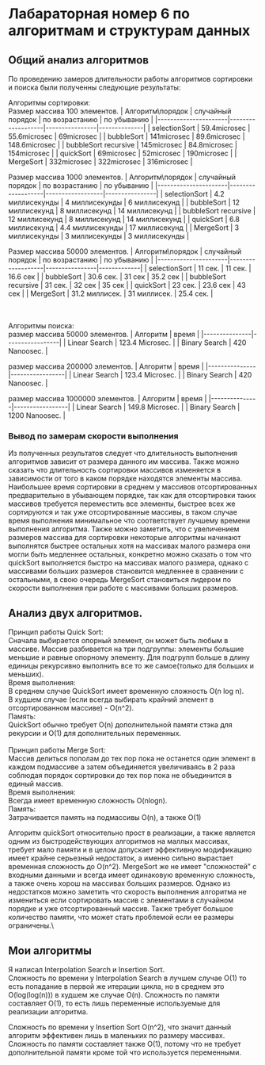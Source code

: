 
# Лабараторная номер 6 по алгоритмам и структурам данных

## Общий анализ алгоритмов
По проведению замеров длительности работы алгоритмов сортировки и поиска были полученны следующие результаты:

Алгоритмы сортировки:\
Размер массива 100 элементов.
| Алгоритм\порядок     | случайный порядок | по возрастанию | по убыванию  |
|----------------------|-------------------|----------------|--------------|
| selectionSort        | 59.4microsec           | 55.6microsec        | 69microsec        |
| bubbleSort           | 141microsec            | 89.6microsec        | 148.6microsec     |
| bubbleSort recursive | 145microsec            | 84.8microsec        | 154microsec       |
| quickSort            | 69microsec             | 52microsec          | 190microsec       |
| MergeSort            | 332microsec            | 322microsec         | 316microsec       |

Размер массива 1000 элементов.
| Алгоритм\порядок     | случайный порядок | по возрастанию   | по убыванию    |
|----------------------|-------------------|------------------|----------------|
| selectionSort        | 4.2 миллисекунды  | 4 миллисекунды   | 6 миллисекунд  |
| bubbleSort           | 12 миллисекунд    | 8 миллисекунд    | 14 миллисекунд |
| bubbleSort recursive | 12 миллисекунд    | 8 миллисекунд    | 14 миллисекунд |
| quickSort            | 6.8 миллисекунд   | 4.4 миллисекунды | 17 миллисекунд |
| MergeSort            | 3 миллисекунды    | 3 миллисекунды   | 3 миллисекунды |

Размер массива 50000 элементов.
| Алгоритм\порядок     | случайный порядок | по возрастанию | по убыванию |
|----------------------|-------------------|----------------|-------------|
| selectionSort        | 11 сек.           | 11 сек.        | 16.6 сек    |
| bubbleSort           | 30.6 сек.         | 31 сек         | 35.2 сек    |
| bubbleSort recursive | 31 сек.           | 32 сек         | 35 сек      |
| quickSort            | 23 сек.           | 23.6 сек       | 43 сек      |
| MergeSort            | 31.2 миллисек.    | 31 миллисек.   | 25.4 сек.   |



\
\
Алгоритмы поиска:\
размер массива 50000 элементов.
| Алгоритм      | время           |
|---------------|-----------------|
| Linear Search | 123.4 Microsec. |
| Binary Search | 420 Nanoosec.   |

размер массива 200000 элементов.
| Алгоритм      | время           |
|---------------|-----------------|
| Linear Search | 123.4 Microsec. |
| Binary Search | 420 Nanoosec.   |

размер массива 1000000 элементов.
| Алгоритм      | время           |
|---------------|-----------------|
| Linear Search | 149.8 Microsec. |
| Binary Search | 1200 Nanoosec.  |

### Вывод по замерам скорости выполнения
Из полученных результатов следует что длительность выполнения алгоритмов зависит от размера данного им массива.
Также можно сказать что длительность сортировки массивов изменяется в зависимости от того в каком порядке находятся элементы массива.
Наибольшее время сортировки в среднем у массивов отсортированных предварительно в убывающем порядке, так как для отсортировки таких массивов требуется переместить все элементы, быстрее всех же сортируются и так уже отсортированные массивы, в таком случае время выполнения минимальное что соответствует лучшему времени выполнения алгоритма. Также можно заметить, что с увеличением размеров массива для сортировки некоторые алгоритмы начинают выполнятся быстрее остальных хотя на массивах малого размера они могли быть медленнее остальных, конкретно можно сказать о том что quickSort выполняется быстро на массивах малого размера, однако с массивами больших размеров становится медленнее в сравнении с остальными, в свою очередь MergeSort становиться лидером по скорости выполнения при работе с массивами больших размеров.

## Анализ двух алгоритмов.
Принцип работы Quick Sort:\
Сначала выбирается опорный элемент, он может быть любым в массиве.
Массив разбивается на три подгруппы: элементы большие меньшие и равные опорному элементу.
Для подгрупп больше в длину единицы рекурсивно выполнить все то же самое(только для больших и меньших).\
Время выполнения:\
В среднем случае QuickSort имеет временную сложность O(n log n).\
В худшем случае (если всегда выбирать крайний элемент в отсортированном массиве) - O(n^2).\
Память:\
QuickSort обычно требует O(n) дополнительной памяти стэка для рекурсии и O(1) для дополнительных переменных.\
\
Принцип работы Merge Sort:\
Массив делиться пополам до тех пор пока не останется один элемент в каждом подмассиве а затем объединяется увеличиваясь в 2 раза соблюдая порядок сортировки до тех пор пока не объединится в единый массив.\
Время выполнения:\
Всегда имеет временную сложность O(nlogn).\
Память:\
Затрачивается память на подмассивы O(n), а также O(1)

Алгоритм quickSort относительно прост в реализации, а также является одним из быстродействующих алгоритмов на маллых массивах, требует мало памяти и в целом допускает эффективную модификацию имеет крайне серьезный недостаток, а именно сильно вырастает временная сложность до O(n^2).
MergeSort же не имеет "сложностей" с входными данными и всегда имеет одинаковую временную сложность, а также очень хорош на массивах больших размеров. Однако из недостатков можно заметить что скорость выполнения алгоритма не измениться если сортировать массив с элементами в случайном порядке и уже отсортированный массив. Также требует большое количество памяти, что может стать проблемой если ее размеры ограничены.\

## Мои алгоритмы
Я написал Interpolation Search и Insertion Sort.\
Сложность по времени у Interpolation Search в лучшем случае O(1) то есть попадание в первой же итерации цикла, но в среднем это O(log(log(n))) в худшем же случае O(n).
Сложность по памяти составляет O(1), то есть лишь переменные используемые для реализации алгоритма.

Сложность по времени у Insertion Sort O(n^2), что значит данный алгоритм эффективен лишь в маленьких по размеру массивах.
Сложность по памяти составляет также O(1), потому что не требует дополнительной памяти кроме той что используется переменными.